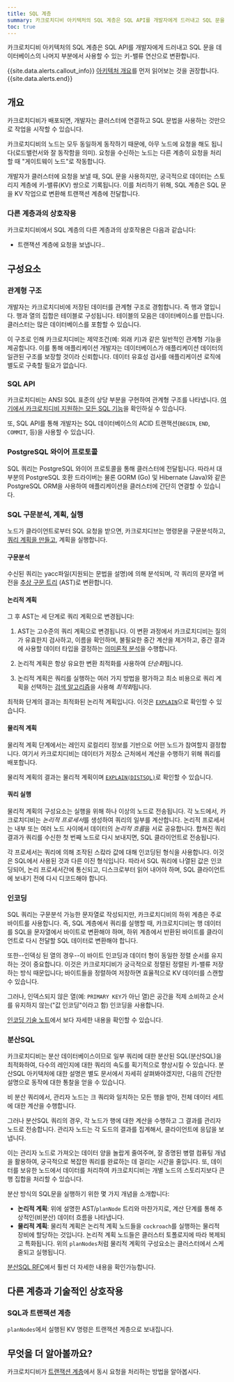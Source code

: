 ```yaml
---
title: SQL 계층
summary: 카크로치디비 아키텍처의 SQL 계층은 SQL API를 개발자에게 드러내고 SQL 문을 키-밸류 연산으로 변환합니다.
toc: true
---
```


카크로치디비 아키텍처의 SQL 계층은 SQL API를 개발자에게 드러내고 SQL 문을 데이터베이스의 나머지 부분에서 사용할 수 있는 키-밸류 연산으로 변환합니다.

{{site.data.alerts.callout_info}}
[아키텍처 개요](overview.html)를 먼저 읽어보는 것을 권장합니다.
{{site.data.alerts.end}}

## 개요

카크로치디비가 배포되면, 개발자는 클러스터에 연결하고 SQL 문법을 사용하는 것만으로 작업을 시작할 수 있습니다.

카크로치디비의 노드는 모두 동일하게 동작하기 때문에, 아무 노드에 요청을 해도 됩니다(로드밸런서와 잘 동작함을 의미). 요청을 수신하는 노드는 다른 계층이 요청을 처리할 때 "게이트웨이 노드"로 작동합니다.

개발자가 클러스터에 요청을 보낼 때, SQL 문을 사용하지만, 궁극적으로 데이터는 스토리지 계층에 키-밸류(KV) 쌍으로 기록됩니다. 이를 처리하기 위해, SQL 계층은 SQL 문을 KV 작업으로 변환해 트랜잭션 계층에 전달합니다.

### 다른 계층과의 상호작용

카크로치디비에서 SQL 계층의 다른 계층과의 상호작용은 다음과 같습니다:

- 트랜잭션 계층에 요청을 보냅니다..

## 구성요소

### 관계형 구조

개발자는 카크로치디비에 저장된 데이터를 관계형 구조로 경험합니다. 즉 행과 열입니다. 행과 열의 집합은 테이블로 구성됩니다. 테이블의 모음은 데이터베이스를 만듭니다. 클러스터는 많은 데이터베이스를 포함할 수 있습니다.

이 구조로 인해 카크로치디비는 제약조건(예: 외래 키)과 같은 일반적인 관계형 기능을 제공합니다. 이를 통해 애플리케이션 개발자는 데이터베이스가 애플리케이션 데이터의 일관된 구조를 보장할 것이라 신뢰합니다. 데이터 유효성 검사를 애플리케이션 로직에 별도로 구축할 필요가 없습니다.

### SQL API

카크로치디비는 ANSI SQL 표준의 상당 부분을 구현하여 관계형 구조를 나타냅니다. [여기에서 카크로치디비 지원하는 모든 SQL 기능](../sql-feature-support.html)을 확인하실 수 있습니다.

또, SQL API를 통해 개발자는 SQL 데이터베이스의 ACID 트랜잭션(`BEGIN`, `END`, `COMMIT`, 등)을 사용할 수 있습니다.

### PostgreSQL 와이어 프로토콜

SQL 쿼리는 PostgreSQL 와이어 프로토콜을 통해 클러스터에 전달됩니다. 따라서 대부분의 PostgreSQL 호환 드라이버는 물론 GORM (Go) 및 Hibernate (Java)와 같은 PostgreSQL ORM을 사용하여 애플리케이션을 클러스터에 간단히 연결할 수 있습니다.

### SQL 구문분석, 계획, 실행

노드가 클라이언트로부터 SQL 요청을 받으면, 카크로치디브는 명령문을 구문분석하고, [쿼리 계획을 만들고](../cost-based-optimizer.html), 계획을 실행합니다.

#### 구문분석

수신된 쿼리는 yacc파일(지원되는 문법을 설명)에 의해 분석되며, 각 쿼리의 문자열 버전을 [추상 구문 트리](https://en.wikipedia.org/wiki/Abstract_syntax_tree) (AST)로 변환합니다.

#### 논리적 계획

그 후 AST는 세 단계로 쿼리 계획으로 변경됩니다:

1. AST는 고수준의 쿼리 계획으로 변경됩니다. 이 변환 과정에서 카크로치디비는 질의가 유효한지 검사하고, 이름을 확인하며, 불필요한 중간 계산을 제거하고, 중간 결과에 사용할 데이터 타입을 결정하는 [의미론적 분석](https://en.wikipedia.org/wiki/Semantic_analysis_(compilers))을 수행합니다.

2. 논리적 계획은 항상 유요한 변환 최적화를 사용하여 *단순화*됩니다.

3. 논리적 계획은 쿼리를 실행하는 여러 가지 방법을 평가하고 최소 비용으로 쿼리 계획을 선택하는 [검색 알고리즘](../cost-based-optimizer.html)을 사용해 *최적화*됩니다.

최적화 단계의 결과는 최적화된 논리적 계획입니다. 이것은 [`EXPLAIN`](../explain.html)으로 확인할 수 있습니다.

#### 물리적 계획

물리적 계획 단계에서는 레인지 로컬리티 정보를 기반으로 어떤 노드가 참여할지 결정합니다. 여기서 카크로치디비는 데이터가 저장소 근처에서 계산을 수행하기 위해 쿼리를 배포합니다.

물리적 계획의 결과는 물리적 계획이며 [`EXPLAIN(DISTSQL)`](../explain.html)로 확인할 수 있습니다.

#### 쿼리 실행

물리적 계획의 구성요소는 실행을 위해 하나 이상의 노드로 전송됩니다. 각 노드에서, 카크로치디비는 *논리적 프로세서*를 생성하여 쿼리의 일부를 계산합니다. 논리적 프로세서는 내부 또는 여러 노드 사이에서 데이터의 *논리적 흐름*을 서로 공유합니다. 합쳐진 쿼리 결과가 쿼리를 수신한 첫 번째 노드로 다시 보내지면, SQL 클라이언트로 전송됩니다.

각 프로세서는 쿼리에 의해 조작된 스캌라 값에 대해 인코딩된 형식을 사용합니다. 이것은 SQL에서 사용된 것과 다른 이진 형식입니다. 따라서 SQL 쿼리에 나열된 값은 인코딩되어, 논리 프로세서간에 통신되고, 디스크로부터 읽어 내어야 하며, SQL 클라이언트에 보내기 전에 다시 디코드해야 합니다.

### 인코딩

SQL 쿼리는 구문분석 가능한 문자열로 작성되지만, 카크로치디비의 하위 계층은 주로 바이트를 사용합니다. 즉, SQL 계층에서 쿼리를 실행할 때, 카크로치디비는 행 데이터를 SQL을 문자열에서 바이트로 변환해야 하며, 하위 계층에서 반환된 바이트를 클라이언트로 다시 전달할 SQL 데이터로 변환해야 합니다.

또한--인덱싱 된 열의 경우--이 바이트 인코딩과 데이터 형이 동일한 정렬 순서를 유지하는 것이 중요합니다. 이것은 카크로치디비가 궁극적으로 정렬된 정렬된 키-밸류 저장하는 방식 때문입니다; 바이트들을 정렬하여 저장하면 효율적으로 KV 데이터를 스캔할 수 있습니다.

그러나, 인덱스되지 않은 열(예: `PRIMARY KEY`가 아닌 열)은 공간을 적제 소비하고 순서를 유지하지 않는("값 인코딩"이라고 함) 인코딩을 사용합니다.

[인코딩 기술 노트](https://github.com/cockroachdb/cockroach/blob/master/docs/tech-notes/encoding.md)에서 보다 자세한 내용을 확인할 수 있습니다.

### 분산SQL

카크로치디비는 분산 데이터베이스이므로 일부 쿼리에 대한 분산된 SQL(분산SQL)을 최적화하여, 다수의 레인지에 대한 쿼리의 속도를 획기적으로 향상시킬 수 있습니다. 분산SQL 아키텍처에 대한 설명은 별도 문서에서 자세히 살펴봐야겠지만, 다음의 간단한 설명으로 동작에 대한 통찰을 얻을 수 있습니다.

비 분산 쿼리에서, 관리자 노드는 크 쿼리와 일치하는 모든 행을 받아, 전체 데이터 세트에 대한 계산을 수행합니다.

그러나 분산SQL 쿼리의 경우, 각 노드가 행에 대한 계산을 수행하고 그 결과를 관리자 노드로 전송합니다. 관리자 노드는 각 도드의 결과를 집계해서, 클라이언트에 응답을 보냅니다.

이는 관리자 노드로 가져오는 데이터 양을 놀랍게 줄여주며, 잘 증명된 병렬 컴퓨팅 개념을 활용하여, 궁극적으로 복잡한 쿼리를 완료하는 데 걸리는 시간을 줄입니다. 또, 데이터를 보유한 노드에서 데이터를 처리하여 카크로치디비는 개별 노드의 스토리지보다 큰 행 집합을 처리할 수 있습니다.

분산 방식의 SQL문을 실행하기 위한 몇 가지 개념을 소개합니다:

- **논리적 계획**: 위에 설명한 AST/`planNode` 트리와 마찬가지로, 계산 단계를 통해 추상적인(비분산) 데이터 흐름을 나타냅니다.
- **물리적 계획**: 물리적 계획은 논리적 계획 노드들을 `cockroach`를 실행하는 물리적 장비에 할당하는 것입니다. 논리적 계획 노드들은 클러스터 토폴로지에 따라 복제되고 특화됩니다. 위의 `planNodes`처럼 물리적 계획의 구성요소는 클러스터에서 스케줄되고 실행됩니다.

[분산SQL RFC](https://github.com/cockroachdb/cockroach/blob/master/docs/RFCS/20160421_distributed_sql.md)에서 훨씬 더 자세한 내용을 확인가능합니다.

## 다른 계층과 기술적인 상호작용

### SQL과 트랜잭션 계층

`planNodes`에서 실행된 KV 명령은 트랜잭션 계층으로 보내집니다.

## 무엇을 더 알아볼까요?

카크로치디비가 [트랜잭션 계층](transaction-layer.html)에서 동시 요청을 처리하는 방법을 알아봅시다.